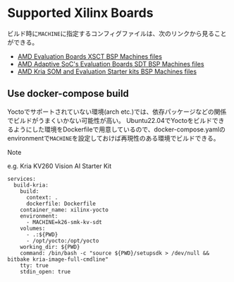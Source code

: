 # Supported Xilinx Boards

ビルド時に`MACHINE`に指定するコンフィグファイルは、次のリンクから見ることができる。

- [AMD Evaluation Boards XSCT BSP Machines files](https://github.com/Xilinx/meta-xilinx-tools/blob/rel-v2024.2/README.xsct.bsp.md)
- [AMD Adaptive SoC's Evaluation Boards SDT BSP Machines files](https://github.com/Xilinx/meta-amd-adaptive-socs/blob/rel-v2024.2/meta-amd-adaptive-socs-bsp/README.asoc.bsp.md)
- [AMD Kria SOM and Evaluation Starter kits BSP Machines files](https://github.com/Xilinx/meta-kria/blob/rel-v2024.2/README.kria.bsp.md)

## Use docker-compose build

Yoctoでサポートされていない環境(arch etc.)では、依存パッケージなどの関係でビルドがうまくいかない可能性が高い。
Ubuntu22.04でYoctoをビルドできるようにした環境をDockerfileで用意しているので、docker-compose.yamlのenvironmentで`MACHINE`を設定しておけば再現性のある環境でビルドできる。

> [!note]
> e.g. Kria KV260 Vision AI Starter Kit
> ```
> services:
>   build-kria:
>     build:
>       context: .
>       dockerfile: Dockerfile
>     container_name: xilinx-yocto
>     environment:
>       - MACHINE=k26-smk-kv-sdt
>     volumes:
>       - .:${PWD}
>       - /opt/yocto:/opt/yocto
>     working_dir: ${PWD}
>     command: /bin/bash -c "source ${PWD}/setupsdk > /dev/null && bitbake kria-image-full-cmdline"
>     tty: true
>     stdin_open: true
> ```
